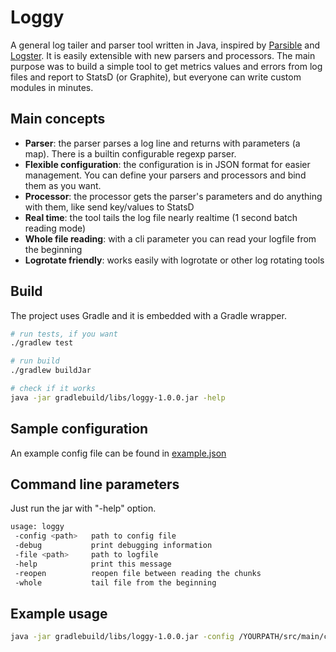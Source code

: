 # Loggy

A general log tailer and parser tool written in Java, inspired by [Parsible](https://github.com/Yipit/parsible) and [Logster](https://github.com/etsy/logster). It is easily extensible with new parsers and processors. The main purpose was to build a simple tool to get metrics values and errors from log files and report to StatsD (or Graphite), but everyone can write custom modules in minutes.

## Main concepts

* **Parser**: the parser parses a log line and returns with parameters (a map). There is a builtin configurable regexp parser.
* **Flexible configuration**: the configuration is in JSON format for easier management. You can define your parsers and processors and bind them as you want.
* **Processor**: the processor gets the parser's parameters and do anything with them, like send key/values to StatsD
* **Real time**: the tool tails the log file nearly realtime (1 second batch reading mode)
* **Whole file reading**: with a cli parameter you can read your logfile from the beginning
* **Logrotate friendly**: works easily with logrotate or other log rotating tools

## Build

The project uses Gradle and it is embedded with a Gradle wrapper.

```bash
# run tests, if you want
./gradlew test

# run build
./gradlew buildJar

# check if it works
java -jar gradlebuild/libs/loggy-1.0.0.jar -help
```
 
## Sample configuration

An example config file can be found in [example.json](src/main/config/example.json)

## Command line parameters

Just run the jar with "-help" option.

```bash
usage: loggy
 -config <path>   path to config file
 -debug           print debugging information
 -file <path>     path to logfile
 -help            print this message
 -reopen          reopen file between reading the chunks
 -whole           tail file from the beginning
```

## Example usage

```bash
java -jar gradlebuild/libs/loggy-1.0.0.jar -config /YOURPATH/src/main/config/test.json -file /YOURPATH/foo.log -debug -whole
```
